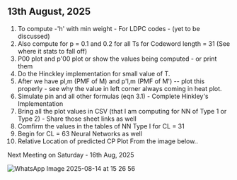 ## 13th August, 2025

1. To compute -'h' with min weight - For LDPC codes - (yet to be discussed) 
2. Also compute for p = 0.1 and 0.2 for all Ts for Codeword length = 31 (See where it stats to fall off) 
3. P00 plot and p'00 plot or show the values being computed - or print them 
4. Do the Hinckley implementation for small value of T. 
5. After we have pl,m (PMF of M) and p'l,m (PMF of M') -- plot this properly - see why the value in left corner always coming in heat plot. 
6. Simulate pin and all other formulas (eqn 3.1) - Complete Hinkley's Implementation
8. Bring all the plot values in CSV (that I am computing for NN of Type 1 or Type 2) - Share those sheet links as well
9. Comfirm the values in the tables of NN Type I for CL = 31
10. Begin for CL = 63 Neural Networks as well
11. Relative Location of predicted CP Plot From the image below..

Next Meeting on Saturday - 16th Aug, 2025


![WhatsApp Image 2025-08-14 at 15 26 56](https://github.com/user-attachments/assets/b3687c0d-381f-4fcc-9778-f1a274f9dd2a)
